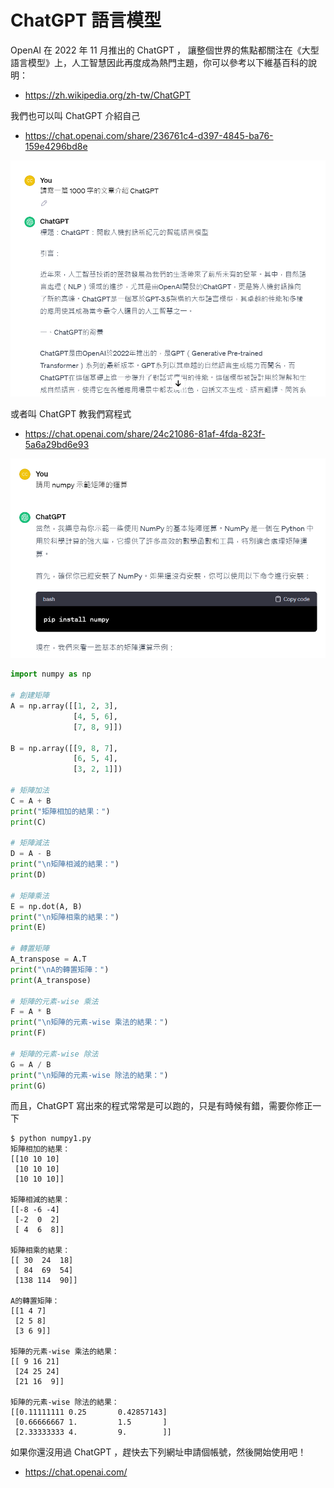 # ChatGPT 語言模型

OpenAI 在 2022 年 11 月推出的 ChatGPT ， 讓整個世界的焦點都關注在《大型語言模型》上，人工智慧因此再度成為熱門主題，你可以參考以下維基百科的說明：

* https://zh.wikipedia.org/zh-tw/ChatGPT

我們也可以叫 ChatGPT 介紹自己

* https://chat.openai.com/share/236761c4-d397-4845-ba76-159e4296bd8e

![](../_img/ChatGPT1.png)

或者叫 ChatGPT 教我們寫程式

* https://chat.openai.com/share/24c21086-81af-4fda-823f-5a6a29bd6e93

![](../_img/chatGPT2.png)

```py
import numpy as np

# 創建矩陣
A = np.array([[1, 2, 3],
              [4, 5, 6],
              [7, 8, 9]])

B = np.array([[9, 8, 7],
              [6, 5, 4],
              [3, 2, 1]])

# 矩陣加法
C = A + B
print("矩陣相加的結果：")
print(C)

# 矩陣減法
D = A - B
print("\n矩陣相減的結果：")
print(D)

# 矩陣乘法
E = np.dot(A, B)
print("\n矩陣相乘的結果：")
print(E)

# 轉置矩陣
A_transpose = A.T
print("\nA的轉置矩陣：")
print(A_transpose)

# 矩陣的元素-wise 乘法
F = A * B
print("\n矩陣的元素-wise 乘法的結果：")
print(F)

# 矩陣的元素-wise 除法
G = A / B
print("\n矩陣的元素-wise 除法的結果：")
print(G)

```

而且，ChatGPT 寫出來的程式常常是可以跑的，只是有時候有錯，需要你修正一下

```
$ python numpy1.py
矩陣相加的結果：
[[10 10 10]
 [10 10 10]
 [10 10 10]]

矩陣相減的結果：
[[-8 -6 -4]
 [-2  0  2]
 [ 4  6  8]]

矩陣相乘的結果：
[[ 30  24  18]
 [ 84  69  54]
 [138 114  90]]

A的轉置矩陣：
[[1 4 7]
 [2 5 8]
 [3 6 9]]

矩陣的元素-wise 乘法的結果：
[[ 9 16 21]
 [24 25 24]
 [21 16  9]]

矩陣的元素-wise 除法的結果：
[[0.11111111 0.25       0.42857143]
 [0.66666667 1.         1.5       ]
 [2.33333333 4.         9.        ]]
```

如果你還沒用過 ChatGPT ，趕快去下列網址申請個帳號，然後開始使用吧！

* https://chat.openai.com/
